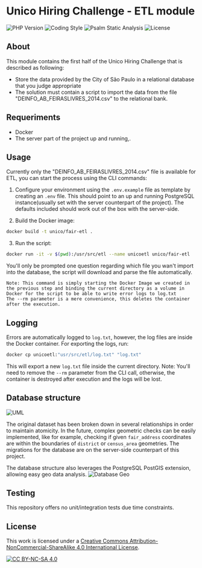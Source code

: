 # Unico Hiring Challenge - ETL module
![PHP Version](https://img.shields.io/badge/PHP%20Version-8.0-informational)
![Coding Style](https://img.shields.io/badge/Coding%20Style-PSR--12-yellow)
![Psalm Static Analysis](https://github.com/NickStarlight/unico-hiring-challenge-etl/actions/workflows/Psalm.yaml/badge.svg)
![License](https://img.shields.io/badge/License-CC%20BY--NC--SA%204.0-lightgrey.svg)

## About
This module contains the first half of the Unico Hiring Challenge that is described as following:

* Store the data provided by the City of São
Paulo in a relational database that you judge
appropriate
* The solution must contain a script to import the data
from the file "DEINFO_AB_FEIRASLIVRES_2014.csv" to the
relational bank.

## Requeriments
* Docker
* The server part of the project up and running,.

## Usage
Currently only the "DEINFO_AB_FEIRASLIVRES_2014.csv" file is available for ETL, you can start the process using the CLI commands:

1. Configure your environment using the `.env.example` file as template by creating an `.env` file. This should point to an up and running PostgreSQL instance(usually set with the server counterpart of the project).
The defaults included should work out of the box with the server-side.

2. Build the Docker image:

```bash
docker build -t unico/fair-etl .
```

3. Run the script:
```bash
docker run -it -v $(pwd):/usr/src/etl --name unicoetl unico/fair-etl
``` 
You'll only be prompted one question regarding which file you wan't import into the database, the script will download and parse the file automatically.

    Note: This command is simply starting the Docker Image we created in the previous step and binding the current directory as a volume in Docker for the script to be able to write error logs to log.txt
    The --rm parameter is a mere convenience, this deletes the container after the execution.

## Logging
Errors are automatically logged to `log.txt`, however, the log files are inside the Docker container.
For exporting the logs, run:

```bash
docker cp unicoetl:"usr/src/etl/log.txt" "log.txt"
```
This will export a new `log.txt` file inside the current directory.
    Note: You'll need to remove the `--rm` parameter from the CLI call, otherwise, the container is destroyed after execution and the logs will be lost.

## Database structure
![UML](https://i.imgur.com/ybOpylH.png)

The original dataset has been broken down in several relationships in order to maintain atomicity.
In the future, complex geometric checks can be easily implemented, like for example, checking if given `fair_address` coordinates are within the boundaries of `district` or `census_area` geometries.
The migrations for the database are on the server-side counterpart of this project.

The database structure also leverages the PostgreSQL PostGIS extension, allowing easy geo data analysis.
![Database Geo](https://i.imgur.com/jEdfV9i.png)

## Testing
This repository offers no unit/integration tests due time constraints.

## License
This work is licensed under a
[Creative Commons Attribution-NonCommercial-ShareAlike 4.0 International License][cc-by-nc-sa].

[![CC BY-NC-SA 4.0][cc-by-nc-sa-image]][cc-by-nc-sa]

[cc-by-nc-sa]: http://creativecommons.org/licenses/by-nc-sa/4.0/
[cc-by-nc-sa-image]: https://licensebuttons.net/l/by-nc-sa/4.0/88x31.png
[cc-by-nc-sa-shield]: https://img.shields.io/badge/License-CC%20BY--NC--SA%204.0-lightgrey.svg
